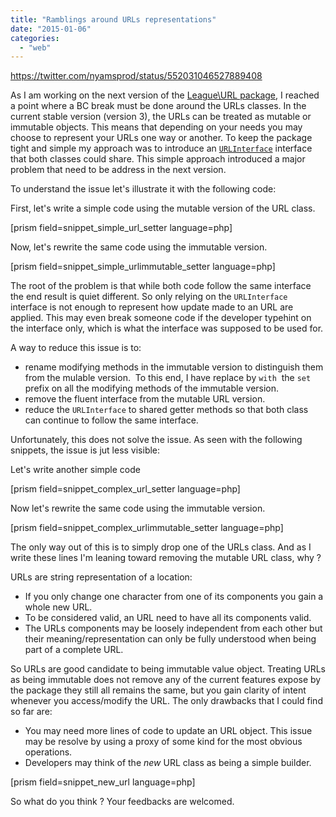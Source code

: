 ```yaml
---
title: "Ramblings around URLs representations"
date: "2015-01-06"
categories: 
  - "web"
---
```


https://twitter.com/nyamsprod/status/552031046527889408

As I am working on the next version of the [League\\URL package](http://url.thephpleague.com "The League\URL package"), I reached a point where a BC break must be done around the URLs classes. In the current stable version (version 3), the URLs can be treated as mutable or immutable objects. This means that depending on your needs you may choose to represent your URLs one way or another. To keep the package tight and simple my approach was to introduce an [`URLInterface`](https://github.com/thephpleague/url/blob/3.2.1/src/UrlInterface.php "The League\Url\UrLInterface in version 3.0") interface that both classes could share. This simple approach introduced a major problem that need to be address in the next version.

To understand the issue let's illustrate it with the following code:

First, let's write a simple code using the mutable version of the URL class.

\[prism field=snippet\_simple\_url\_setter language=php\]

Now, let's rewrite the same code using the immutable version.

\[prism field=snippet\_simple\_urlimmutable\_setter language=php\]

The root of the problem is that while both code follow the same interface the end result is quiet different. So only relying on the `URLInterface` interface is not enough to represent how update made to an URL are applied. This may even break someone code if the developer typehint on the interface only, which is what the interface was supposed to be used for.

A way to reduce this issue is to:

- rename modifying methods in the immutable version to distinguish them from the mulable version.  To this end, I have replace by `with`  the `set` prefix on all the modifying methods of the immutable version.
- remove the fluent interface from the mutable URL version.
- reduce the `URLInterface` to shared getter methods so that both class can continue to follow the same interface.

Unfortunately, this does not solve the issue. As seen with the following snippets, the issue is jut less visible:

Let's write another simple code

\[prism field=snippet\_complex\_url\_setter language=php\]

Now let's rewrite the same code using the immutable version.

\[prism field=snippet\_complex\_urlimmutable\_setter language=php\]

The only way out of this is to simply drop one of the URLs class. And as I write these lines I'm leaning toward removing the mutable URL class, why ?

URLs are string representation of a location:

- If you only change one character from one of its components you gain a whole new URL.
- To be considered valid, an URL need to have all its components valid.
- The URLs components may be loosely independent from each other but their meaning/representation can only be fully understood when being part of a complete URL.

So URLs are good candidate to being immutable value object. Treating URLs as being immutable does not remove any of the current features expose by the package they still all remains the same, but you gain clarity of intent whenever you access/modify the URL. The only drawbacks that I could find so far are:

- You may need more lines of code to update an URL object. This issue may be resolve by using a proxy of some kind for the most obvious operations.
- Developers may think of the _new_ URL class as being a simple builder.

\[prism field=snippet\_new\_url language=php\]

So what do you think ? Your feedbacks are welcomed.

